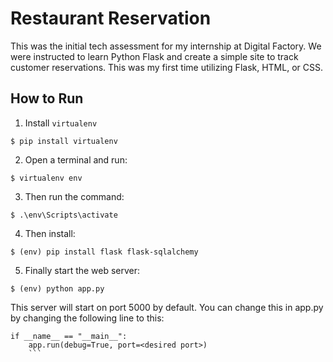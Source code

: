 # Restaurant Reservation
This was the initial tech assessment for my internship at Digital Factory. We were instructed to learn Python Flask and create a simple site to track customer reservations. This was my first time utilizing Flask, HTML, or CSS.

## How to Run
1. Install `virtualenv`
```
$ pip install virtualenv
```
2. Open a terminal and run:
```
$ virtualenv env
```
3. Then run the command:
```
$ .\env\Scripts\activate
```
4. Then install:
```
$ (env) pip install flask flask-sqlalchemy
```
5. Finally start the web server:
```
$ (env) python app.py
```
This server will start on port 5000 by default. You can change this in app.py by changing the following line to this:

```
if __name__ == "__main__":
    app.run(debug=True, port=<desired port>)
    ```
